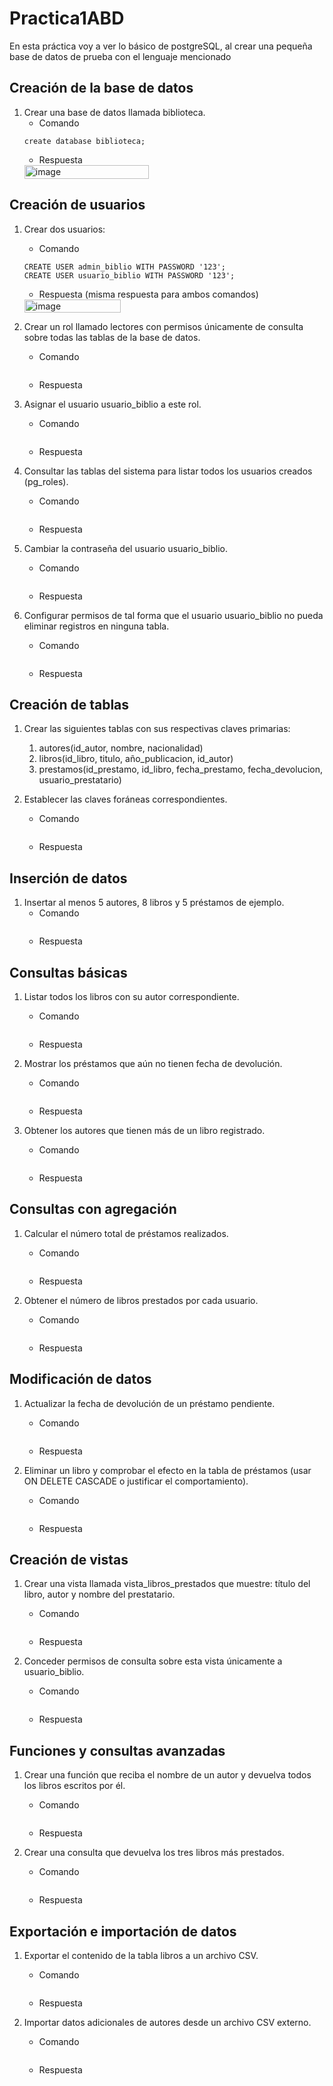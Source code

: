 # Practica1ABD
En esta práctica voy a ver lo básico de postgreSQL, al crear una pequeña base de datos de prueba con el lenguaje mencionado

## Creación de la base de datos
1. Crear una base de datos llamada biblioteca.
	- Comando
	```
	create database biblioteca;
	```
	- Respuesta
	<img width="199" height="22" alt="image" src="https://github.com/user-attachments/assets/96c5f6fc-afbc-47ea-9306-c8e33d7ea4db" />

	
## Creación de usuarios
1. Crear dos usuarios:
	- Comando
	```
 	CREATE USER admin_biblio WITH PASSWORD '123';
	CREATE USER usuario_biblio WITH PASSWORD '123';
	```
	- Respuesta (misma respuesta para ambos comandos)
	<img width="154" height="21" alt="image" src="https://github.com/user-attachments/assets/4c1baa81-fd70-4209-bbbc-a66c3754af69" />

2. Crear un rol llamado lectores con permisos únicamente de consulta sobre todas las tablas de la base de datos.
	- Comando
	```
 
	```
	- Respuesta
 
3. Asignar el usuario usuario_biblio a este rol.

	- Comando
	```
 
	```
	- Respuesta
 
4. Consultar las tablas del sistema para listar todos los usuarios creados (pg_roles).

	- Comando
	```
 
	```
	- Respuesta
 
5. Cambiar la contraseña del usuario usuario_biblio.

	- Comando
	```
 
	```
	- Respuesta
 
6. Configurar permisos de tal forma que el usuario usuario_biblio no pueda eliminar registros en ninguna tabla.

	- Comando
	```
 
	```
	- Respuesta
 
    
## Creación de tablas
1. Crear las siguientes tablas con sus respectivas claves primarias:
	1. autores(id_autor, nombre, nacionalidad)
	2. libros(id_libro, titulo, año_publicacion, id_autor)
	3. prestamos(id_prestamo, id_libro, fecha_prestamo, fecha_devolucion, usuario_prestatario)
2. Establecer las claves foráneas correspondientes.

	- Comando
	```
 
	```
	- Respuesta
 

## Inserción de datos
1. Insertar al menos 5 autores, 8 libros y 5 préstamos de ejemplo.
	- Comando
	```
 
	```
	- Respuesta
 
## Consultas básicas
1. Listar todos los libros con su autor correspondiente.

	- Comando
	```
 
	```
	- Respuesta
 
2. Mostrar los préstamos que aún no tienen fecha de devolución.

	- Comando
	```
 
	```
	- Respuesta
 
3. Obtener los autores que tienen más de un libro registrado.

	- Comando
	```
 
	```
	- Respuesta
 

## Consultas con agregación
1. Calcular el número total de préstamos realizados.

	- Comando
	```
 
	```
	- Respuesta
 
2. Obtener el número de libros prestados por cada usuario.

	- Comando
	```
 
	```
	- Respuesta
 

## Modificación de datos
1. Actualizar la fecha de devolución de un préstamo pendiente.

	- Comando
	```
 
	```
	- Respuesta
 
2. Eliminar un libro y comprobar el efecto en la tabla de préstamos (usar ON DELETE CASCADE o justificar el comportamiento).

	- Comando
	```
 
	```
	- Respuesta
 
## Creación de vistas
1. Crear una vista llamada vista_libros_prestados que muestre: título del libro, autor y nombre del prestatario.

	- Comando
	```
 
	```
	- Respuesta
 
2. Conceder permisos de consulta sobre esta vista únicamente a usuario_biblio.

	- Comando
	```
 
	```
	- Respuesta
 
## Funciones y consultas avanzadas
1. Crear una función que reciba el nombre de un autor y devuelva todos los libros escritos por él.

	- Comando
	```
 
	```
	- Respuesta
 
2. Crear una consulta que devuelva los tres libros más prestados.

	- Comando
	```
 
	```
	- Respuesta
 
## Exportación e importación de datos
1. Exportar el contenido de la tabla libros a un archivo CSV.

	- Comando
	```
 
	```
	- Respuesta
 
2. Importar datos adicionales de autores desde un archivo CSV externo.
    
	- Comando
	```
 
	```
	- Respuesta
 
